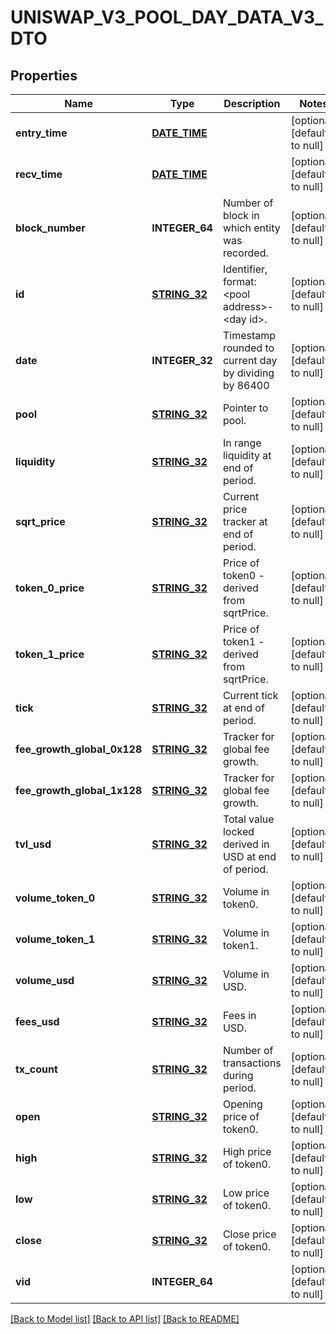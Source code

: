 # UNISWAP_V3_POOL_DAY_DATA_V3_DTO

## Properties
Name | Type | Description | Notes
------------ | ------------- | ------------- | -------------
**entry_time** | [**DATE_TIME**](DATE_TIME.md) |  | [optional] [default to null]
**recv_time** | [**DATE_TIME**](DATE_TIME.md) |  | [optional] [default to null]
**block_number** | **INTEGER_64** | Number of block in which entity was recorded. | [optional] [default to null]
**id** | [**STRING_32**](STRING_32.md) | Identifier, format: &lt;pool address&gt;-&lt;day id&gt;. | [optional] [default to null]
**date** | **INTEGER_32** | Timestamp rounded to current day by dividing by 86400 | [optional] [default to null]
**pool** | [**STRING_32**](STRING_32.md) | Pointer to pool. | [optional] [default to null]
**liquidity** | [**STRING_32**](STRING_32.md) | In range liquidity at end of period. | [optional] [default to null]
**sqrt_price** | [**STRING_32**](STRING_32.md) | Current price tracker at end of period. | [optional] [default to null]
**token_0_price** | [**STRING_32**](STRING_32.md) | Price of token0 - derived from sqrtPrice. | [optional] [default to null]
**token_1_price** | [**STRING_32**](STRING_32.md) | Price of token1 - derived from sqrtPrice. | [optional] [default to null]
**tick** | [**STRING_32**](STRING_32.md) | Current tick at end of period. | [optional] [default to null]
**fee_growth_global_0x128** | [**STRING_32**](STRING_32.md) | Tracker for global fee growth. | [optional] [default to null]
**fee_growth_global_1x128** | [**STRING_32**](STRING_32.md) | Tracker for global fee growth. | [optional] [default to null]
**tvl_usd** | [**STRING_32**](STRING_32.md) | Total value locked derived in USD at end of period. | [optional] [default to null]
**volume_token_0** | [**STRING_32**](STRING_32.md) | Volume in token0. | [optional] [default to null]
**volume_token_1** | [**STRING_32**](STRING_32.md) | Volume in token1. | [optional] [default to null]
**volume_usd** | [**STRING_32**](STRING_32.md) | Volume in USD. | [optional] [default to null]
**fees_usd** | [**STRING_32**](STRING_32.md) | Fees in USD. | [optional] [default to null]
**tx_count** | [**STRING_32**](STRING_32.md) | Number of transactions during period. | [optional] [default to null]
**open** | [**STRING_32**](STRING_32.md) | Opening price of token0. | [optional] [default to null]
**high** | [**STRING_32**](STRING_32.md) | High price of token0. | [optional] [default to null]
**low** | [**STRING_32**](STRING_32.md) | Low price of token0. | [optional] [default to null]
**close** | [**STRING_32**](STRING_32.md) | Close price of token0. | [optional] [default to null]
**vid** | **INTEGER_64** |  | [optional] [default to null]

[[Back to Model list]](../README.md#documentation-for-models) [[Back to API list]](../README.md#documentation-for-api-endpoints) [[Back to README]](../README.md)


